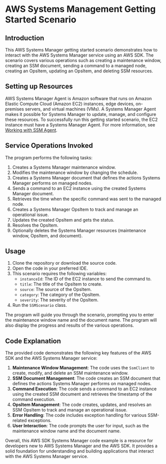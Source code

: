 # AWS Systems Management Getting Started Scenario

## Introduction
This AWS Systems Manager getting started scenario demonstrates how to interact with the AWS Systems Manager service using an AWS SDK. The scenario covers various operations such as creating a maintenance window, creating an SSM document, sending a command to a managed node, creating an OpsItem, updating an OpsItem, and deleting SSM resources.

## Setting up Resources
AWS Systems Manager Agent is Amazon software that runs on Amazon Elastic Compute Cloud (Amazon EC2) instances, edge devices, on-premises servers, and virtual machines (VMs). A Systems Manager Agent makes it possible for Systems Manager to update, manage, and configure these resources. To successfully run this getting started scenario, the EC2 instance must have a Systems Manager Agent. For more information, see [Working with SSM Agent](https://docs.aws.amazon.com/systems-manager/latest/userguide/ssm-agent.html).

## Service Operations Invoked
The program performs the following tasks:

1. Creates a Systems Manager maintenance window.
2. Modifies the maintenance window by changing the schedule.
3. Creates a Systems Manager document that defines the actions Systems Manager performs on managed nodes.
4. Sends a command to an EC2 instance using the created Systems Manager document.
5. Retrieves the time when the specific command was sent to the managed node.
6. Creates a Systems Manager OpsItem to track and manage an operational issue.
7. Updates the created OpsItem and gets the status.
8. Resolves the OpsItem.
9. Optionally deletes the Systems Manager resources (maintenance window, OpsItem, and document).

## Usage
1. Clone the repository or download the source code.
2. Open the code in your preferred IDE.
3. This scenario requires the following variables:
   - `instanceId`: The ID of the EC2 instance to send the command to.
   - `title`: The title of the OpsItem to create.
   - `source`: The source of the OpsItem.
   - `category`: The category of the OpsItem.
   - `severity`: The severity of the OpsItem.
4. Run the `SSMScenario` class.

The program will guide you through the scenario, prompting you to enter the maintenance window name and the document name. The program will also display the progress and results of the various operations.

## Code Explanation
The provided code demonstrates the following key features of the AWS SDK and the AWS Systems Manager service:

1. **Maintenance Window Management**: The code uses the `SsmClient` to create, modify, and delete an SSM maintenance window.
2. **SSM Document Management**: The code creates an SSM document that defines the actions Systems Manager performs on managed nodes.
3. **Command Execution**: The code sends a command to an EC2 instance using the created SSM document and retrieves the timestamp of the command execution.
4. **OpsItem Management**: The code creates, updates, and resolves an SSM OpsItem to track and manage an operational issue.
5. **Error Handling**: The code includes exception handling for various SSM-related exceptions.
6. **User Interaction**: The code prompts the user for input, such as the maintenance window name and the document name.

Overall, this AWS SDK Systems Manager code example is a resource for developers new to AWS Systems Manager and the AWS SDK. It provides a solid foundation for understanding and building applications that interact with the AWS Systems Manager service.